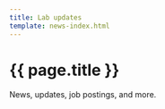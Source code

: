 ```yaml
---
title: Lab updates
template: news-index.html
---
```


# {{ page.title }}

<p class="lead">
News, updates, job postings, and more.
</p>
